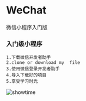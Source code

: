 # WeChat
微信小程序入门版
### 入门级小程序
    1.下载微信开发者助手
    2.clone or download my  file
    3.使用微信登录开发者助手
    4.导入下载好的项目
    5.享受学习时光
    
 ![showtime](./wechat/zr_zhihu/showtime.png)
